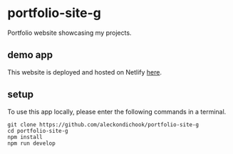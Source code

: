 # portfolio-site-g

Portfolio website showcasing my projects.

## demo app

This website is deployed and hosted on Netlify <a href="https://aleckondichook.dev/">here</a>.

## setup

To use this app locally, please enter the following commands in a terminal.

```
git clone https://github.com/aleckondichook/portfolio-site-g
cd portfolio-site-g
npm install
npm run develop
```
